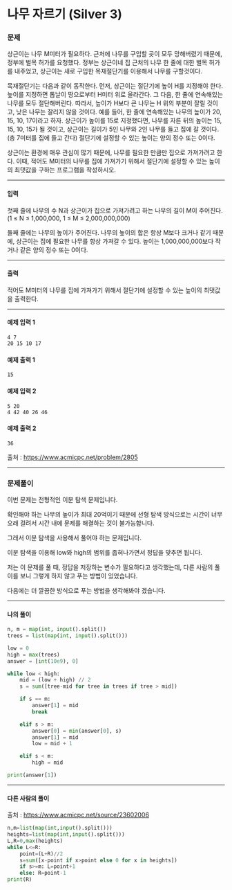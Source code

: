 # 나무 자르기 (Silver 3)

### 문제

상근이는 나무 M미터가 필요하다. 근처에 나무를 구입할 곳이 모두 망해버렸기 때문에, 정부에 벌목 허가를 요청했다. 정부는 상근이네 집 근처의 나무 한 줄에 대한 벌목 허가를 내주었고, 상근이는 새로 구입한 목재절단기를 이용해서 나무를 구할것이다.   

목재절단기는 다음과 같이 동작한다. 먼저, 상근이는 절단기에 높이 H를 지정해야 한다. 높이를 지정하면 톱날이 땅으로부터 H미터 위로 올라간다. 그 다음, 한 줄에 연속해있는 나무를 모두 절단해버린다. 따라서, 높이가 H보다 큰 나무는 H 위의 부분이 잘릴 것이고, 낮은 나무는 잘리지 않을 것이다. 예를 들어, 한 줄에 연속해있는 나무의 높이가 20, 15, 10, 17이라고 하자. 상근이가 높이를 15로 지정했다면, 나무를 자른 뒤의 높이는 15, 15, 10, 15가 될 것이고, 상근이는 길이가 5인 나무와 2인 나무를 들고 집에 갈 것이다. (총 7미터를 집에 들고 간다) 절단기에 설정할 수 있는 높이는 양의 정수 또는 0이다.   

상근이는 환경에 매우 관심이 많기 때문에, 나무를 필요한 만큼만 집으로 가져가려고 한다. 이때, 적어도 M미터의 나무를 집에 가져가기 위해서 절단기에 설정할 수 있는 높이의 최댓값을 구하는 프로그램을 작성하시오.   

---

#### 입력

첫째 줄에 나무의 수 N과 상근이가 집으로 가져가려고 하는 나무의 길이 M이 주어진다. (1 ≤ N ≤ 1,000,000, 1 ≤ M ≤ 2,000,000,000)   

둘째 줄에는 나무의 높이가 주어진다. 나무의 높이의 합은 항상 M보다 크거나 같기 때문에, 상근이는 집에 필요한 나무를 항상 가져갈 수 있다. 높이는 1,000,000,000보다 작거나 같은 양의 정수 또는 0이다.

---

#### 출력

적어도 M미터의 나무를 집에 가져가기 위해서 절단기에 설정할 수 있는 높이의 최댓값을 출력한다.

---

#### 예제 입력 1
~~~
4 7
20 15 10 17
~~~

#### 예제 출력 1
~~~
15
~~~

#### 예제 입력 2
~~~
5 20
4 42 40 26 46
~~~

#### 예제 출력 2
~~~
36
~~~

출처 : https://www.acmicpc.net/problem/2805

---

### 문제풀이

이번 문제는 전형적인 이분 탐색 문제입니다.   

확인해야 하는 나무의 높이가 최대 20억이기 때문에 선형 탐색 방식으로는 시간이 너무 오래 걸려서 시간 내에 문제를 해결하는 것이 불가능합니다.   

그래서 이분 탐색을 사용해서 풀어야 하는 문제입니다.   

이분 탐색을 이용해 low와 high의 범위를 좁혀나가면서 정답을 맞추면 됩니다.   

저는 이 문제를 풀 때, 정답을 저장하는 변수가 필요하다고 생각했는데, 다른 사람의 풀이를 보니 그렇게 하지 않고 푸는 방법이 있었습니다.   

다음에는 더 깔끔한 방식으로 푸는 방법을 생각해봐야 겠습니다.   

---

#### 나의 풀이

~~~python
n, m = map(int, input().split())
trees = list(map(int, input().split()))

low = 0
high = max(trees)
answer = [int(10e9), 0]

while low < high:
    mid = (low + high) // 2
    s = sum([tree-mid for tree in trees if tree > mid])

    if s == m:
        answer[1] = mid
        break

    elif s > m:
        answer[0] = min(answer[0], s)
        answer[1] = mid
        low = mid + 1

    elif s < m:
        high = mid

print(answer[1])
~~~

---

#### 다른 사람의 풀이

출처 : https://www.acmicpc.net/source/23602006

~~~python
n,m=list(map(int,input().split()))
heights=list(map(int,input().split()))
L,R=0,max(heights)
while L<=R:
    point=(L+R)//2
    s=sum([x-point if x>point else 0 for x in heights])
    if s>=m: L=point+1
    else: R=point-1
print(R)
~~~
